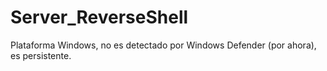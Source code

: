 # Server_ReverseShell
Plataforma Windows, no es detectado por Windows Defender (por ahora), es persistente.
